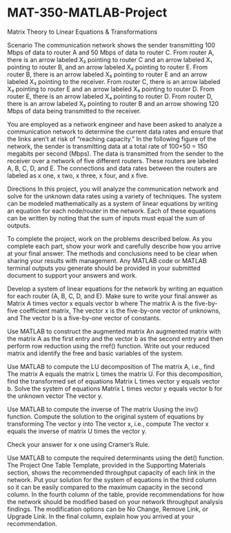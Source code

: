 # MAT-350-MATLAB-Project
Matrix Theory to Linear Equations & Transformations

Scenario
The communication network shows the sender transmitting 100 Mbps of data to router A and 50 Mbps of data to router C. From router A, there is an arrow labeled X₂ pointing to router C and an arrow labeled X₁ pointing to router B, and an arrow labeled X₂ pointing to router E. From router B, there is an arrow labeled X₅ pointing to router E and an arrow labeled X₃ pointing to the receiver. From router C, there is an arrow labeled X₃ pointing to router E and an arrow labeled X₅ pointing to router D. From router E, there is an arrow labeled X₄ pointing to router D. From router D, there is an arrow labeled X₂ pointing to router B and an arrow showing 120 Mbps of data being transmitted to the receiver.

You are employed as a network engineer and have been asked to analyze a communication network to determine the current data rates and ensure that the links aren’t at risk of “reaching capacity.” In the following figure of the network, the sender is transmitting data at a total rate of 100+50 = 150 megabits per second (Mbps). The data is transmitted from the sender to the receiver over a network of five different routers. These routers are labeled A, B, C, D, and E. The connections and data rates between the routers are labeled as x one, x two, x three, x four, and x five.

Directions
In this project, you will analyze the communication network and solve for the unknown data rates using a variety of techniques. The system can be modeled mathematically as a system of linear equations by writing an equation for each node/router in the network. Each of these equations can be written by noting that the sum of inputs must equal the sum of outputs.

To complete the project, work on the problems described below. As you complete each part, show your work and carefully describe how you arrive at your final answer. The methods and conclusions need to be clear when sharing your results with management. Any MATLAB code or MATLAB terminal outputs you generate should be provided in your submitted document to support your answers and work.

Develop a system of linear equations for the network by writing an equation for each router (A, B, C, D, and E). Make sure to write your final answer as Matrix A times vector x equals vector b where The matrix A is the five-by-five coefficient matrix, The vector x is the five-by-one vector of unknowns, and The vector b is a five-by-one vector of constants.

Use MATLAB to construct the augmented matrix An augmented matrix with the matrix A as the first entry and the vector b as the second entry and then perform row reduction using the rref() function. Write out your reduced matrix and identify the free and basic variables of the system.

Use MATLAB to compute the LU decomposition of The matrix A, i.e., find The matrix A equals the matrix L times the matrix U. For this decomposition, find the transformed set of equations Matrix L times vector y equals vector b. Solve the system of equations Matrix L times vector y equals vector b for the unknown vector The vector y.

Use MATLAB to compute the inverse of The matrix Uusing the inv() function.
Compute the solution to the original system of equations by transforming The vector y into The vector x, i.e., compute The vector x equals the inverse of matrix U times the vector y.

Check your answer for x one using Cramer’s Rule.

Use MATLAB to compute the required determinants using the det() function. The Project One Table Template, provided in the Supporting Materials section, shows the recommended throughput capacity of each link in the network. Put your solution for the system of equations in the third column so it can be easily compared to the maximum capacity in the second column. In the fourth column of the table, provide recommendations for how the network should be modified based on your network throughput analysis findings. The modification options can be No Change, Remove Link, or Upgrade Link. In the final column, explain how you arrived at your recommendation.

